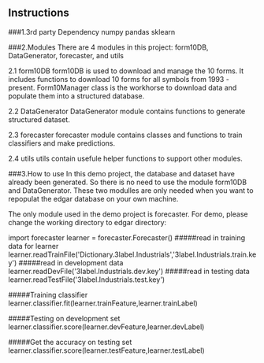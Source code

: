 Instructions
-----------

###1.3rd party Dependency
numpy
pandas
sklearn

###2.Modules
There are 4 modules in this project: form10DB, DataGenerator, forecaster, and utils

2.1 form10DB
form10DB is used to download and manage the 10 forms. It includes functions to
download 10 forms for all symbols from 1993 - present. Form10Manager class is the 
workhorse to download data and populate them into a structured database.

2.2 DataGenerator
DataGenerator module contains functions to generate structured dataset.

2.3 forecaster
forecaster module contains classes and functions to train classifiers and make
predictions.

2.4 utils
utils contain usefule helper functions to support other modules.

###3.How to use
In this demo project, the database and dataset have already been generated. So
there is no need to use the module form10DB and DataGenerator. These two modulles
are only needed when you want to repopulat the edgar database on your own machine.

The only module used in the demo project is forecaster. For demo, please change
the working directory to edgar directory:

import forecaster
learner = forecaster.Forecaster()
#####read in training data for learner
learner.readTrainFile('Dictionary.3label.Industrials','3label.Industrials.train.key')
#####read in development data
learner.readDevFile('3label.Industrials.dev.key')
#####read in testing data
learner.readTestFile('3label.Industrials.test.key')

#####Training classifier
learner.classifier.fit(learner.trainFeature,learner.trainLabel)

#####Testing on development set
learner.classifier.score(learner.devFeature,learner.devLabel)

#####Get the accuracy on testing set
learner.classifier.score(learner.testFeature,learner.testLabel)




